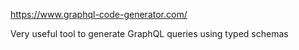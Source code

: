 https://www.graphql-code-generator.com/

Very useful tool to generate GraphQL queries using typed schemas
